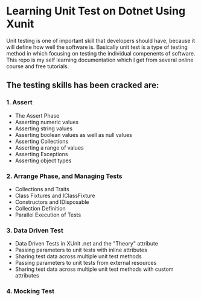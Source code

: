 # Learning Unit Test on Dotnet Using Xunit

Unit testing is one of important skill that developers should have, because it will define how well the software is. Basically unit test is a type of testing method in which focusing on testing the individual compenents of software. This repo is my self learning documentation which I get from several online course and free tutorials.

## The testing skills has been cracked are:
### 1. Assert
  - The Assert Phase
  - Asserting numeric values
  - Asserting string values
  - Asserting boolean values as well as null values
  - Asserting Collections
  - Asserting a range of values
  - Asserting Exceptions
  - Asserting object types
### 2. Arrange Phase, and Managing Tests
  - Collections and Traits
  - Class Fixtures and IClassFixture
  - Constructors and IDisposable
  - Collection Definition
  - Parallel Execution of Tests
### 3. Data Driven Test
  - Data Driven Tests in XUnit .net and the "Theory" attribute
  - Passing parameters to unit tests with inline attributes
  - Sharing test data across multiple unit test methods
  - Passing parameters to unit tests from external resources
  - Sharing test data across multiple unit test methods with custom attributes
### 4. Mocking Test

